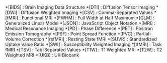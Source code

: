 *[BIDS] : Brain Imaging Data Structure
*[DTI] : Diffusion Tensor Imaging
*[DWI] : Diffusion Weighted Imaging
*[CSV] : Comma-Separated Values
*[fMRI] : Functional MRI
*[FWHM] : Full Width at Half Maximum
*[GLM] : Generalized Linear Model
*[JSON] : JavaScript Object Notation
*[MRI] : Medical Resonance Imaging
*[PD] : Phase Difference
*[PET] : Positron Emission Tomography
*[PSF] : Point Spread Function
*[PVC] : Partial-Volume Correction
*[rsfMRI] : Resting State fMRI
*[SUVR] : Standardized Uptake Value Ratio
*[SWI] : Susceptibility Weighted Imaging
*[tfMRI] : Task fMRI
*[TSV] : Tab-Separated Values
*[T1W] : T1 Weighted MRI
*[T2W] : T2 Weighted MRI
*[UKB] : UK-Biobank
